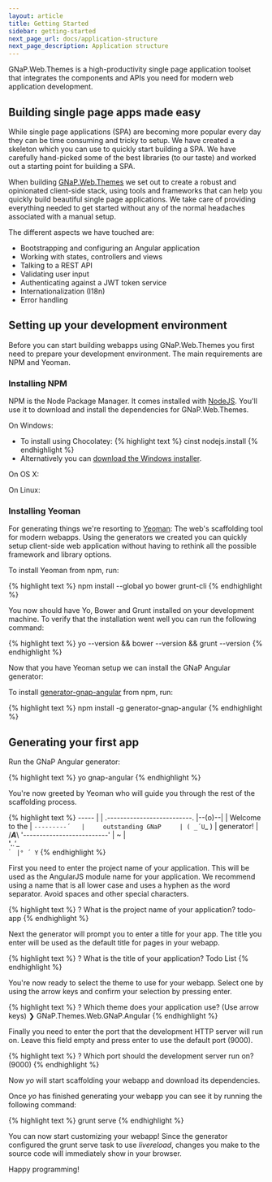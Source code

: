```yaml
---
layout: article
title: Getting Started
sidebar: getting-started
next_page_url: docs/application-structure
next_page_description: Application structure
---
```


<div class="alert alert-success" role="alert">
    GNaP.Web.Themes is a high-productivity single page application toolset that integrates the components and APIs you need for modern web application development.
</div>

## Building single page apps made easy

While single page applications (SPA) are becoming more popular every day they can be time consuming and tricky to setup. We have created a skeleton which you can use to quickly start building a SPA. We have carefully hand-picked some of the best libraries (to our taste) and worked out a starting point for building a SPA.

When building [GNaP.Web.Themes](https://github.com/infrabel/GNaP.Web.Themes) we set out to create a robust and opinionated client-side stack, using tools and frameworks that can help you quickly build beautiful single page applications. We take care of providing everything needed to get started without any of the normal headaches associated with a manual setup.

The different aspects we have touched are:

* Bootstrapping and configuring an Angular application
* Working with states, controllers and views
* Talking to a REST API
* Validating user input
* Authenticating against a JWT token service
* Internationalization (I18n)
* Error handling

## Setting up your development environment

Before you can start building webapps using GNaP.Web.Themes you first need to prepare your development environment. The main requirements are NPM and Yeoman.

### Installing NPM

NPM is the Node Package Manager. It comes installed with [NodeJS](http://nodejs.org). You'll use it to download and install the dependencies for GNaP.Web.Themes.

On Windows:

* To install using Chocolatey:
{% highlight text %}
cinst nodejs.install
{% endhighlight %}
* Alternatively you can [download the Windows installer](http://nodejs.org/download/).

On OS X:

On Linux:

### Installing Yeoman

For generating things we're resorting to [Yeoman](http://yeoman.io/): The web's scaffolding tool for modern webapps. Using the generators we created you can quickly setup client-side web application without having to rethink all the possible framework and library options.

To install Yeoman from npm, run:

{% highlight text %}
npm install --global yo bower grunt-cli
{% endhighlight %}

You now should have Yo, Bower and Grunt installed on your development machine. To verify that the installation went well you can run the following command:

{% highlight text %}
yo --version && bower --version && grunt --version
{% endhighlight %}

Now that you have Yeoman setup we can install the GNaP Angular generator:

To install [generator-gnap-angular]((https://www.npmjs.org/package/generator-gnap-angular)) from npm, run:

{% highlight text %}
npm install -g generator-gnap-angular
{% endhighlight %}

## Generating your first app

Run the GNaP Angular generator:

{% highlight text %}
yo gnap-angular
{% endhighlight %}

You're now greeted by Yeoman who will guide you through the rest of the scaffolding process.

{% highlight text %}
     _-----_
    |       |    .--------------------------.
    |--(o)--|    |      Welcome to the      |
   `---------´   |     outstanding GNaP     |
    ( _´U`_ )    |        generator!        |
    /___A___\    '--------------------------'
     |  ~  |     
   __'.___.'__   
 ´   `  |° ´ Y ` 
{% endhighlight %}

First you need to enter the project name of your application. This will be used as the AngularJS module name for your application. We recommend using a name that is all lower case and uses a hyphen as the word separator. Avoid spaces and other special characters.

{% highlight text %}
? What is the project name of your application? todo-app
{% endhighlight %}

Next the generator will prompt you to enter a title for your app. The title you enter will be used as the default title for pages in your webapp.

{% highlight text %}
? What is the title of your application? Todo List
{% endhighlight %}

You're now ready to select the theme to use for your webapp. Select one by using the arrow keys and confirm your selection by pressing enter.

{% highlight text %}
? Which theme does your application use? (Use arrow keys)
❯ GNaP.Themes.Web.GNaP.Angular 
{% endhighlight %}

Finally you need to enter the port that the development HTTP server will run on. Leave this field empty and press enter to use the default port (9000).

{% highlight text %}
? Which port should the development server run on? (9000)
{% endhighlight %}

Now *yo* will start scaffolding your webapp and download its dependencies.

Once *yo* has finished generating your webapp you can see it by running the following command:

{% highlight text %}
grunt serve
{% endhighlight %}

You can now start customizing your webapp! Since the generator configured the grunt serve task to use *livereload*, changes you make to the source code will immediately show in your browser.

Happy programming!